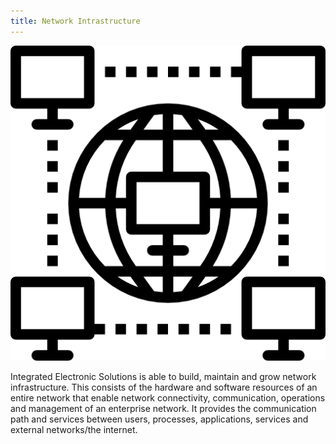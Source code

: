 ```yaml
---
title: Network Intrastructure
---
```


![Netinfra](./images/Networkinfra.png)

Integrated Electronic Solutions is able to build, maintain and grow network infrastructure. This consists of the hardware and software resources of an entire network that enable network connectivity, communication, operations and management of an enterprise network. It provides the communication path and services between users, processes, applications, services and external networks/the internet.
